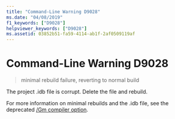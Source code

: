 ```yaml
---
title: "Command-Line Warning D9028"
ms.date: "04/08/2019"
f1_keywords: ["D9028"]
helpviewer_keywords: ["D9028"]
ms.assetid: 03852b51-fa59-4114-ab1f-2af0509119af
---
```

# Command-Line Warning D9028

> minimal rebuild failure, reverting to normal build

The project .idb file is corrupt. Delete the file and rebuild.

For more information on minimal rebuilds and the .idb file, see the deprecated [/Gm compiler option](../../build/reference/gm-enable-minimal-rebuild.md).